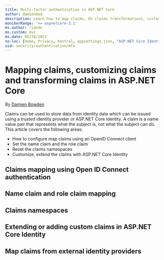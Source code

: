 ```yaml
---
title: Multi-factor authentication in ASP.NET Core
author: damienbod
description: Learn how to map claims, do claims transformations, customize claims.
monikerRange: '>= aspnetcore-3.1'
ms.author: riande
ms.custom: mvc
ms.date: 05/28/2021
no-loc: [Home, Privacy, Kestrel, appsettings.json, "ASP.NET Core Identity", cookie, Cookie, Blazor, "Blazor Server", "Blazor WebAssembly", "Identity", "Let's Encrypt", Razor, SignalR]
uid: security/authentication/mfa
---
```

# Mapping claims, customizing claims and transforming claims in ASP.NET Core

By [Damien Bowden](https://github.com/damienbod)

Claims can be used to store data from identity data which can be issued using a trusted identity provider or ASP.NET Core identity. A claim is a name value pair that represents what the subject is, not what the subject can do.
This article covers the following areas:

* How to configure map claims using an OpenID Connect client
* Set the name claim and the role claim
* Reset the claims namespaces
* Customize, extend the claims with ASP.NET Core Identity

## Claims mapping using Open ID Connect authentication

## Name claim and role claim mapping

## Claims namespaces

## Extending or adding custom claims in ASP.NET Core Identity

## Map claims from external identity providers
